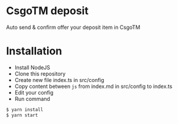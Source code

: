 # CsgoTM deposit
Auto send & confirm offer your deposit item in CsgoTM

# Installation
* Install NodeJS
* Clone this repository
* Create new file index.ts in src/config
* Copy content between ```js``` from index.md in src/config to index.ts
* Edit your config
* Run command
```bash
$ yarn install
$ yarn start
